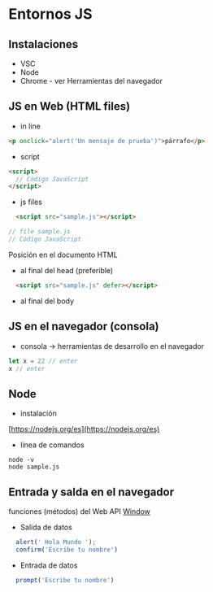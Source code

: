 # Entornos JS

## Instalaciones

- VSC
- Node
- Chrome - ver Herramientas del navegador

## JS en Web (HTML files)

- in line

```html
<p onclick="alert('Un mensaje de prueba')">párrafo</p>
```

- script

```html
<script>
  // Código JavaScript 
</script> 
```

- js files

```html
  <script src="sample.js"></script>
```

```js
// file sample.js
// Código JavaScript
```

Posición en el documento HTML

- al final del head (preferible)

```html
  <script src="sample.js" defer></script>
```

- al final del body

## JS en el navegador (consola)

- consola -> herramientas de desarrollo en el navegador

```js
let x = 22 // enter
x // enter
```

## Node

- instalación

[https://nodejs.org/es](https://nodejs.org/es)

- linea de comandos

```shell
node -v
node sample.js
```

## Entrada y salda en el navegador

funciones (métodos) del Web API [Window](https://developer.mozilla.org/en-US/docs/Web/API/Window)

- Salida de datos

```js
  alert(' Hola Mundo ');
  confirm('Escribe tu nombre')
```

- Entrada de datos

```js
  prompt('Escribe tu nombre')
```
